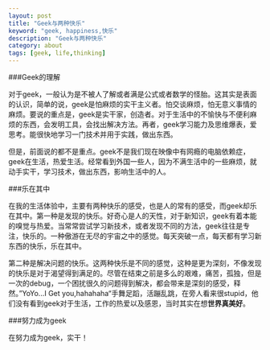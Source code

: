 ```yaml
---
layout: post
title: "Geek与两种快乐"
keyword: "geek, happiness,快乐"
description: "Geek与两种快乐"
category: about
tags: [geek, life,thinking]
---
```


###Geek的理解

对于geek，一般认为是不被人了解或者满是公式或者数学的怪胎。这其实是表面的认识，简单的说，geek是怕麻烦的实干主义者。怕交谈麻烦，怕无意义事情的麻烦。要说的重点是，geek是实干家，创造者。对于生活中的不愉快与不便利麻烦的东西，会发明工具，会找出解决方法。再者，geek学习能力及思维爆表，爱思考。能很快地学习一门技术并用于实践，做出东西。

但是，前面说的都不是重点。geek不是我们现在映像中有网瘾的电脑依赖症，geek在生活，热爱生活。经常看到外国一些人，因为不满生活中的一些麻烦，就动手实干，学习技术，做出东西，影响生活中的人。

###乐在其中

在我的生活体验中，主要有两种快乐的感受，也是人的常有的感受，而geek却乐在其中。第一种是发现的快乐。好奇心是人的天性，对于新知识，geek有着本能的嗅觉与热爱。当常常尝试学习新技术，或者发现不同的方法，geek往往是专注，快乐的。一种傲游在无尽的宇宙之中的感觉。每天突破一点，每天都有学习新东西的快乐，乐在其中。

第二种是解决问题的快乐。这两种快乐是不同的感觉，这种是更为深刻，不像发现的快乐是对于渴望得到满足的。尽管在结束之前是多么的艰难，痛苦，孤独，但是一次的debug，一个困扰很久的问题得到解决，都会带来是深刻的感受，释然。”YoYo...I Get you,hahahaha“手舞足蹈，活蹦乱跳，在旁人看来很stupid，他们没有看到geek对于生活，工作的热爱以及感恩，当时其实在想**世界真美好**。

###努力成为geek

在努力成为geek，实干！





